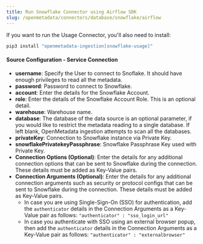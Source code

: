 ```yaml
---
title: Run Snowflake Connector using Airflow SDK
slug: /openmetadata/connectors/database/snowflake/airflow
---
```


<ConnectorIntro connector="Snowflake" goal="Airflow" hasUsage="true" hasProfiler="true" hasDBT="true" />

<Requirements />

<PythonMod connector="Snowflake" module="snowflake" />

If you want to run the Usage Connector, you'll also need to install:

```bash
pip3 install "openmetadata-ingestion[snowflake-usage]"
```

<MetadataIngestionServiceDev service="database" connector="Snowflake" goal="Airflow"/>

<h4>Source Configuration - Service Connection</h4>

- **username**: Specify the User to connect to Snoflake. It should have enough privileges to read all the metadata.
- **password**: Password to connect to Snowflake.
- **account**: Enter the details for the Snowflake Account.
- **role**: Enter the details of the Snowflake Account Role. This is an optional detail.
- **warehouse**: Warehouse name.
- **database**: The database of the data source is an optional parameter, if you would like to restrict the metadata reading to a single database. If left blank, OpenMetadata ingestion attempts to scan all the databases.
- **privateKey**: Connection to Snowflake instance via Private Key.
- **snowflakePrivatekeyPassphrase**: Snowflake Passphrase Key used with Private Key.
- **Connection Options (Optional)**: Enter the details for any additional connection options that can be sent to Snowflake during the connection. These details must be added as Key-Value pairs.
- **Connection Arguments (Optional)**: Enter the details for any additional connection arguments such as security or protocol configs that can be sent to Snowflake during the connection. These details must be added as Key-Value pairs.
    - In case you are using Single-Sign-On (SSO) for authentication, add the `authenticator` details in the Connection Arguments as a Key-Value pair as follows: `"authenticator" : "sso_login_url"`
    - In case you authenticate with SSO using an external browser popup, then add the `authenticator` details in the Connection Arguments as a Key-Value pair as follows: `"authenticator" : "externalbrowser"`

<MetadataIngestionConfig service="database" connector="Snowflake" goal="Airflow" hasUsage="true" hasProfiler="true" hasDBT="true"/>
